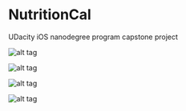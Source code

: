 # NutritionCal
UDacity iOS nanodegree program capstone project

![alt tag](https://github.com/omaralbeik/NutritionCal/blob/master/screenShots/1.jpg)

![alt tag](https://github.com/omaralbeik/NutritionCal/blob/master/screenShots/2.jpg)

![alt tag](https://github.com/omaralbeik/NutritionCal/blob/master/screenShots/3.jpg)

![alt tag](https://github.com/omaralbeik/NutritionCal/blob/master/screenShots/4.jpg)
